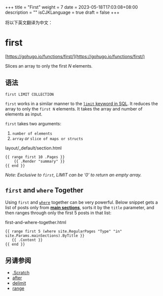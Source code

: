 +++
title = "First"
weight = 7
date = 2023-05-18T17:03:08+08:00
description = ""
isCJKLanguage = true
draft = false
+++

将以下英文翻译为中文：
# first

[https://gohugo.io/functions/first/](https://gohugo.io/functions/first/)

Slices an array to only the first *N* elements.

## 语法

```
first LIMIT COLLECTION
```

`first` works in a similar manner to the [`limit` keyword in SQL](https://www.techonthenet.com/sql/select_limit.php). It reduces the array to only the `first N` elements. It takes the array and number of elements as input.

`first` takes two arguments:

1. `number of elements`
2. `array` *or* `slice of maps or structs`

layout/_default/section.html



```go-html-template
{{ range first 10 .Pages }}
    {{ .Render "summary" }}
{{ end }}
```

*Note: Exclusive to `first`, LIMIT can be ‘0’ to return an empty array.*

## `first` and `where` Together 

Using `first` and [`where`](https://gohugo.io/functions/where/) together can be very powerful. Below snippet gets a list of posts only from [**main sections**](https://gohugo.io/functions/where/#mainsections), sorts it by the `title` parameter, and then ranges through only the first 5 posts in that list:

first-and-where-together.html



```go-html-template
{{ range first 5 (where site.RegularPages "Type" "in" site.Params.mainSections).ByTitle }}
   {{ .Content }}
{{ end }}
```

## 另请参阅

- [.Scratch](https://gohugo.io/functions/scratch/)
- [after](https://gohugo.io/functions/after/)
- [delimit](https://gohugo.io/functions/delimit/)
- [range](https://gohugo.io/functions/range/)

